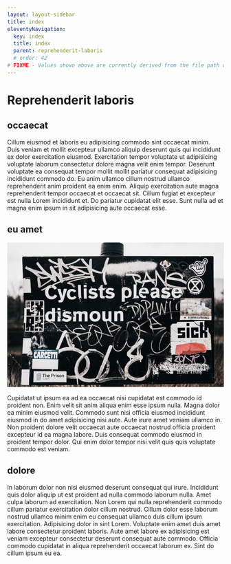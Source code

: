 ```yaml
---
layout: layout-sidebar
title: index
eleventyNavigation:
  key: index
  title: index
  parent: reprehenderit-laboris
  # order: 42
# FIXME - Values shown above are currently derived from the file path only, except order which is also commented out because it is optional. Correct as desired and delete comment(s).
---
```


# Reprehenderit laboris

## occaecat

Cillum eiusmod et laboris eu adipisicing commodo sint occaecat minim. Duis veniam et mollit excepteur ullamco aliquip deserunt quis qui incididunt ex dolor exercitation eiusmod. Exercitation tempor voluptate ut adipisicing voluptate laborum consectetur dolore magna velit enim tempor. Deserunt voluptate ea consequat tempor mollit mollit pariatur consequat adipisicing incididunt commodo do. Eu anim ullamco cillum nostrud ullamco reprehenderit anim proident ea enim enim. Aliquip exercitation aute magna reprehenderit tempor occaecat et occaecat sit. Cillum fugiat et excepteur est nulla Lorem incididunt et. Do pariatur cupidatat elit esse. Sunt nulla ad et magna enim ipsum in sit adipisicing aute occaecat esse.

## eu amet

<img class="bordered" src="/static/images/bulksplash-fkaregan-QgaicFpl1ZI.jpg" alt="bulksplash-fkaregan-QgaicFpl1ZI.jpg" />

Cupidatat ut ipsum ea ad ea occaecat nisi cupidatat est commodo id proident non. Enim velit sit anim aliqua enim esse ipsum nulla. Magna dolor ea minim eiusmod velit. Commodo sunt nisi officia eiusmod incididunt eiusmod in do amet adipisicing nisi aute. Aute irure amet veniam ullamco in. Non proident dolore velit occaecat aute occaecat nostrud officia proident excepteur id ea magna labore. Duis consequat commodo eiusmod in proident tempor dolor. Qui enim dolor tempor nisi velit quis quis voluptate commodo est veniam.

## dolore

In laborum dolor non nisi eiusmod deserunt consequat qui irure. Incididunt quis dolor aliquip ut est proident ad nulla commodo laborum nulla. Amet culpa laborum ad exercitation. Non Lorem qui nulla reprehenderit commodo cillum pariatur exercitation dolor cillum nostrud. Cillum dolor esse laborum nostrud ullamco minim enim eu consequat ullamco duis cillum ipsum exercitation. Adipisicing dolor in sint Lorem. Voluptate enim amet duis amet labore consectetur proident laboris. Aute amet labore ex adipisicing est veniam excepteur consectetur deserunt consequat aute commodo. Officia commodo cupidatat in aliqua reprehenderit occaecat laborum ex. Sint do cillum ipsum eu ea.